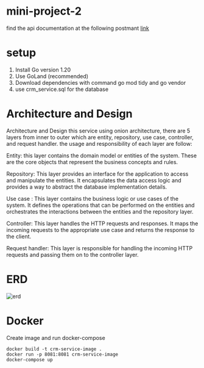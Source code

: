 # mini-project-2

find the api documentation at the following postmant [link](https://documenter.getpostman.com/view/11280646/2s93sZ8EaD)

# setup

1. Install Go version 1.20
2. Use GoLand (recommended)
3. Download dependencies with command go mod tidy and go vendor
4. use crm_service.sql for the database

# Architecture and Design

Architecture and Design
this service using onion architecture, there are 5 layers
from inner to outer which are entity, repository, use case,
controller, and request handler. the usage and responsibility of
each layer are follow:


Entity: this layer contains the domain model or entities
of the system. These are the core objects that
represent the business concepts and rules.

Repository: This layer provides an interface for the
application to access and manipulate the entities.
It encapsulates the data access logic and provides
a way to abstract the database implementation details.

Use case : This layer contains the business logic
or use cases of the system. It defines the operations
that can be performed on the entities and orchestrates
the interactions between the entities and the repository layer.

Controller: This layer handles the HTTP requests and
responses. It maps the incoming requests to the appropriate
use case and returns the response to the client.

Request handler: This layer is responsible for handling
the incoming HTTP requests and passing them on to
the controller layer.

# ERD

![erd](https://gitlab.com/pascalpanatagama/bootcampbri-miniproject1/-/raw/main/MiniProject1-Page-2.drawio.png)

# Docker

Create image and run docker-compose
```
docker build -t crm-service-image . 
docker run -p 8081:8081 crm-service-image
docker-compose up
```

